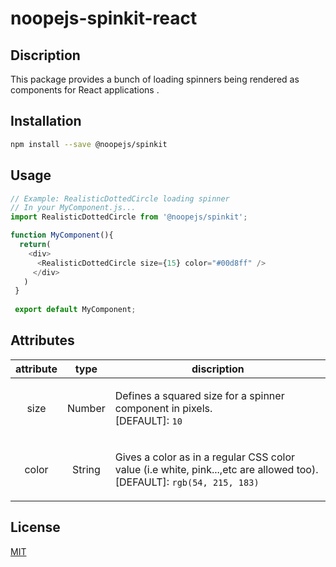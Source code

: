 # noopejs-spinkit-react
## Discription
This package provides a bunch of loading spinners being rendered as components for React applications .

## Installation
```bash
npm install --save @noopejs/spinkit
```

## Usage
```js
// Example: RealisticDottedCircle loading spinner
// In your MyComponent.js...
import RealisticDottedCircle from '@noopejs/spinkit';

function MyComponent(){
  return(
    <div>
      <RealisticDottedCircle size={15} color="#00d8ff" />
     </div>
   )
 }
 
 export default MyComponent;
```

## Attributes
| attribute | type | discription |
| :---: | :---: | :---: |
| size | Number | <p align="left">Defines a squared size for a spinner component in pixels.<br/>[DEFAULT]: `10`</p> |
| color | String | <p align="left">Gives a color as in a regular CSS color value (i.e white, pink...,etc are allowed too).<br/>[DEFAULT]: `rgb(54, 215, 183)`</p> |

## License
[MIT](https://choosealicense.com/licenses/mit/)
